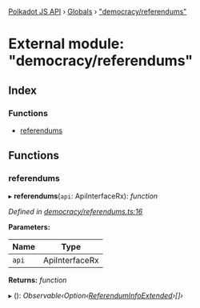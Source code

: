 [Polkadot JS API](../README.md) › [Globals](../globals.md) › ["democracy/referendums"](_democracy_referendums_.md)

# External module: "democracy/referendums"

## Index

### Functions

* [referendums](_democracy_referendums_.md#referendums)

## Functions

###  referendums

▸ **referendums**(`api`: ApiInterfaceRx): *function*

*Defined in [democracy/referendums.ts:16](https://github.com/polkadot-js/api/blob/5671af8db7/packages/api-derive/src/democracy/referendums.ts#L16)*

**Parameters:**

Name | Type |
------ | ------ |
`api` | ApiInterfaceRx |

**Returns:** *function*

▸ (): *Observable‹Option‹[ReferendumInfoExtended](../classes/_type_referenduminfoextended_.referenduminfoextended.md)›[]›*
